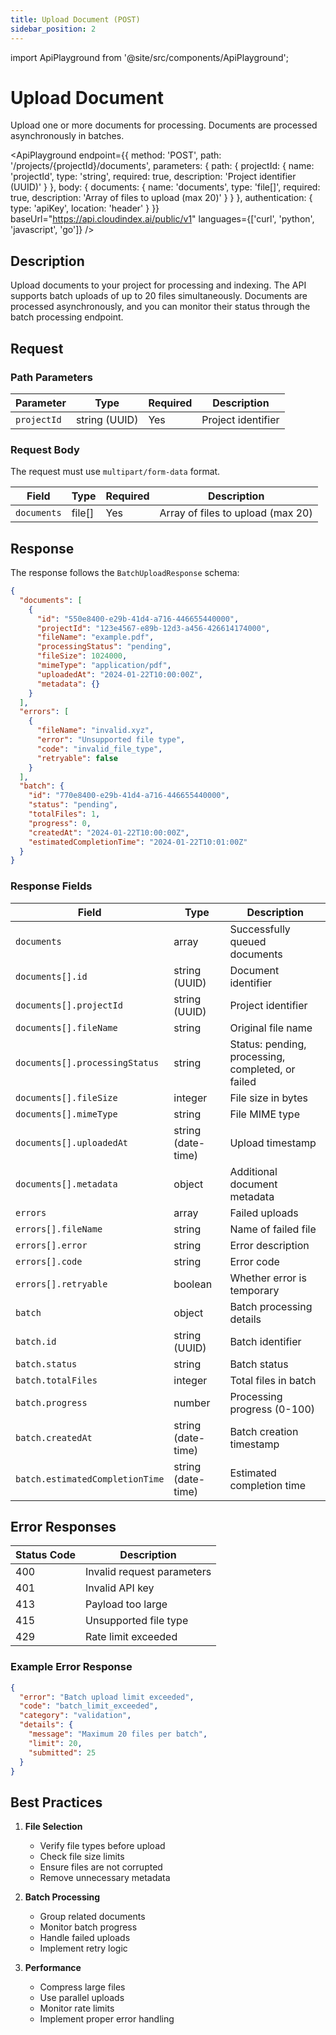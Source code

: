 ```yaml
---
title: Upload Document (POST)
sidebar_position: 2
---
```


import ApiPlayground from '@site/src/components/ApiPlayground';

# Upload Document

Upload one or more documents for processing. Documents are processed asynchronously in batches.

<ApiPlayground
  endpoint={{
    method: 'POST',
    path: '/projects/{projectId}/documents',
    parameters: {
      path: {
        projectId: {
          name: 'projectId',
          type: 'string',
          required: true,
          description: 'Project identifier (UUID)'
        }
      },
      body: {
        documents: {
          name: 'documents',
          type: 'file[]',
          required: true,
          description: 'Array of files to upload (max 20)'
        }
      }
    },
    authentication: {
      type: 'apiKey',
      location: 'header'
    }
  }}
  baseUrl="https://api.cloudindex.ai/public/v1"
  languages={['curl', 'python', 'javascript', 'go']}
/>

## Description

Upload documents to your project for processing and indexing. The API supports batch uploads of up to 20 files simultaneously. Documents are processed asynchronously, and you can monitor their status through the batch processing endpoint.

## Request

### Path Parameters

| Parameter | Type | Required | Description |
|-----------|------|----------|-------------|
| `projectId` | string (UUID) | Yes | Project identifier |

### Request Body

The request must use `multipart/form-data` format.

| Field | Type | Required | Description |
|-------|------|----------|-------------|
| `documents` | file[] | Yes | Array of files to upload (max 20) |

## Response

The response follows the `BatchUploadResponse` schema:

```json
{
  "documents": [
    {
      "id": "550e8400-e29b-41d4-a716-446655440000",
      "projectId": "123e4567-e89b-12d3-a456-426614174000",
      "fileName": "example.pdf",
      "processingStatus": "pending",
      "fileSize": 1024000,
      "mimeType": "application/pdf",
      "uploadedAt": "2024-01-22T10:00:00Z",
      "metadata": {}
    }
  ],
  "errors": [
    {
      "fileName": "invalid.xyz",
      "error": "Unsupported file type",
      "code": "invalid_file_type",
      "retryable": false
    }
  ],
  "batch": {
    "id": "770e8400-e29b-41d4-a716-446655440000",
    "status": "pending",
    "totalFiles": 1,
    "progress": 0,
    "createdAt": "2024-01-22T10:00:00Z",
    "estimatedCompletionTime": "2024-01-22T10:01:00Z"
  }
}
```

### Response Fields

| Field | Type | Description |
|-------|------|-------------|
| `documents` | array | Successfully queued documents |
| `documents[].id` | string (UUID) | Document identifier |
| `documents[].projectId` | string (UUID) | Project identifier |
| `documents[].fileName` | string | Original file name |
| `documents[].processingStatus` | string | Status: pending, processing, completed, or failed |
| `documents[].fileSize` | integer | File size in bytes |
| `documents[].mimeType` | string | File MIME type |
| `documents[].uploadedAt` | string (date-time) | Upload timestamp |
| `documents[].metadata` | object | Additional document metadata |
| `errors` | array | Failed uploads |
| `errors[].fileName` | string | Name of failed file |
| `errors[].error` | string | Error description |
| `errors[].code` | string | Error code |
| `errors[].retryable` | boolean | Whether error is temporary |
| `batch` | object | Batch processing details |
| `batch.id` | string (UUID) | Batch identifier |
| `batch.status` | string | Batch status |
| `batch.totalFiles` | integer | Total files in batch |
| `batch.progress` | number | Processing progress (0-100) |
| `batch.createdAt` | string (date-time) | Batch creation timestamp |
| `batch.estimatedCompletionTime` | string (date-time) | Estimated completion time |

## Error Responses

| Status Code | Description |
|-------------|-------------|
| 400 | Invalid request parameters |
| 401 | Invalid API key |
| 413 | Payload too large |
| 415 | Unsupported file type |
| 429 | Rate limit exceeded |

### Example Error Response

```json
{
  "error": "Batch upload limit exceeded",
  "code": "batch_limit_exceeded",
  "category": "validation",
  "details": {
    "message": "Maximum 20 files per batch",
    "limit": 20,
    "submitted": 25
  }
}
```

## Best Practices

1. **File Selection**
   - Verify file types before upload
   - Check file size limits
   - Ensure files are not corrupted
   - Remove unnecessary metadata

2. **Batch Processing**
   - Group related documents
   - Monitor batch progress
   - Handle failed uploads
   - Implement retry logic

3. **Performance**
   - Compress large files
   - Use parallel uploads
   - Monitor rate limits
   - Implement proper error handling

